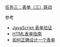 [任务三：表单（三）联动](http://ife.baidu.com/course/detail/id/106)  

参考  

- [JavaScript 表单验证](http://www.w3school.com.cn/js/js_form_validation.asp)
- [HTML表单指南](https://developer.mozilla.org/zh-CN/docs/Web/Guide/HTML/Forms)
- [如何正确设计一个表单](http://www.tuicool.com/articles/2u2Y32)